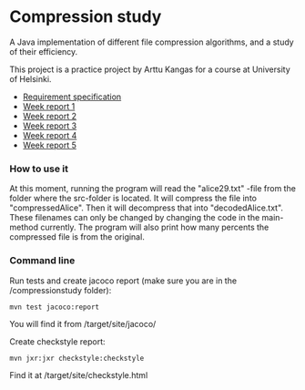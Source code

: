# Compression study

A Java implementation of different file compression algorithms, and a study of their efficiency.

This project is a practice project by Arttu Kangas for a course at University of Helsinki.

+ [Requirement specification](https://github.com/ShootingStar91/compressionstudy/blob/master/documentation/requirementspecification.md)
+ [Week report 1](https://github.com/ShootingStar91/compressionstudy/blob/master/documentation/weekreport1.md)
+ [Week report 2](https://github.com/ShootingStar91/compressionstudy/blob/master/documentation/weekreport2.md)
+ [Week report 3](https://github.com/ShootingStar91/compressionstudy/blob/master/documentation/weekreport3.md)
+ [Week report 4](https://github.com/ShootingStar91/compressionstudy/blob/master/documentation/weekreport4.md)
+ [Week report 5](https://github.com/ShootingStar91/compressionstudy/blob/master/documentation/weekreport5.md)

### How to use it

At this moment, running the program will read the "alice29.txt" -file from the folder where the src-folder is located. It will compress the file into "compressedAlice". Then it will decompress that into "decodedAlice.txt". These filenames can only be changed by changing the code in the main-method currently. The program will also print how many percents the compressed file is from the original.

### Command line

Run tests and create jacoco report (make sure you are in the /compressionstudy folder):

```
mvn test jacoco:report
```

You will find it from /target/site/jacoco/

Create checkstyle report:
```
mvn jxr:jxr checkstyle:checkstyle
```

Find it at /target/site/checkstyle.html

